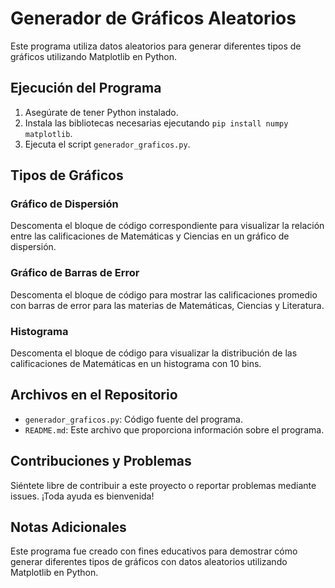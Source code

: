 # Generador de Gráficos Aleatorios

Este programa utiliza datos aleatorios para generar diferentes tipos de gráficos utilizando Matplotlib en Python.

## Ejecución del Programa

1. Asegúrate de tener Python instalado.
2. Instala las bibliotecas necesarias ejecutando `pip install numpy matplotlib`.
3. Ejecuta el script `generador_graficos.py`.

## Tipos de Gráficos

### Gráfico de Dispersión

Descomenta el bloque de código correspondiente para visualizar la relación entre las calificaciones de Matemáticas y Ciencias en un gráfico de dispersión.

### Gráfico de Barras de Error

Descomenta el bloque de código para mostrar las calificaciones promedio con barras de error para las materias de Matemáticas, Ciencias y Literatura.

### Histograma

Descomenta el bloque de código para visualizar la distribución de las calificaciones de Matemáticas en un histograma con 10 bins.

## Archivos en el Repositorio

- `generador_graficos.py`: Código fuente del programa.
- `README.md`: Este archivo que proporciona información sobre el programa.

## Contribuciones y Problemas

Siéntete libre de contribuir a este proyecto o reportar problemas mediante issues. ¡Toda ayuda es bienvenida!

## Notas Adicionales

Este programa fue creado con fines educativos para demostrar cómo generar diferentes tipos de gráficos con datos aleatorios utilizando Matplotlib en Python.

